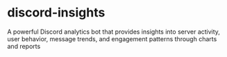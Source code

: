 # discord-insights
A powerful Discord analytics bot that provides insights into server activity, user behavior, message trends, and engagement patterns through charts and reports
